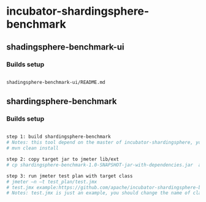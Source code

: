# incubator-shardingsphere-benchmark
## shadingsphere-benchmark-ui
### Builds setup
```bash

shadingsphere-benchmark-ui/README.md

```
## shardingsphere-benchmark
### Builds setup
```bash

step 1: build shardingsphere-benchmark
# Notes: this tool depend on the master of incubator-shardingsphere, you should compile the master of incubator-shardingsphere first if the version of master has not been released.
# mvn clean install

step 2: copy target jar to jmeter lib/ext
# cp shardingsphere-benchmark-1.0-SNAPSHOT-jar-with-dependencies.jar  apache-jmeter-**/lib/ext

step 3: run jmeter test plan with target class
# jmeter –n –t test_plan/test.jmx
# test.jmx example:https://github.com/apache/incubator-shardingsphere-benchmark/tree/master/report/script/test_plan/test.jmx
# Notes: test.jmx is just an example, you should change the name of class according to your  performance code, and the ip/port in shardingsphere-benchmark should be modified to real machine.

```
